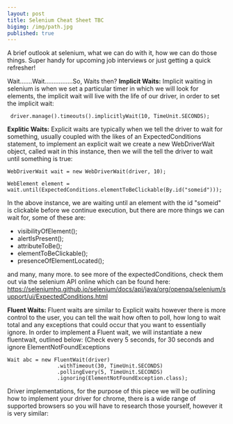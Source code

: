 ```yaml
---
layout: post
title: Selenium Cheat Sheet TBC
bigimg: /img/path.jpg
published: true
---
```

A brief outlook at selenium, what we can do with it, how we can do those things.  Super handy for upcoming job interviews or just getting a quick refresher!

Wait.......Wait................So, Waits then?
**Implicit Waits:** Implicit waiting in selenium is when we set a particular timer in which we will look for elements, the implicit wait will live with the life of our driver, in order to set the implicit wait:

```
 driver.manage().timeouts().implicitlyWait(10, TimeUnit.SECONDS);
```

**Explitic Waits:** Explicit waits are typically when we tell the driver to wait for something, usually coupled with the likes of an ExpectedConditions statement, to implement an explicit wait we create a new WebDriverWait object, called wait in this instance, then we will the tell the driver to wait until something is true:

```
WebDriverWait wait = new WebDriverWait(driver, 10);

WebElement element = wait.until(ExpectedConditions.elementToBeClickable(By.id("someid")));
```

In the above instance, we are waiting until an element with the id "someid" is clickable before we continue execution, but there are more things we can wait for, some of these are:

- visibilityOfElement();
- alertIsPresent();
- attributeToBe();
- elementToBeClickable();
- presenceOfElementLocated();

and many, many more.  to see more of the expectedConditions, check them out via the selenium API online which can be found here:  https://seleniumhq.github.io/selenium/docs/api/java/org/openqa/selenium/support/ui/ExpectedConditions.html

**Fluent Waits:** Fluent waits are similar to Explicit waits however there is more control to the user, you can tell the wait how often to poll, how long to wait total and any exceptions that could occur that you want to essentially ignore.  In order to implement a Fluent wait, we will instantiate a new fluentwait, outlined below: (Check every 5 seconds, for 30 seconds and ignore ElementNotFoundExceptions

```
Wait abc = new FluentWait(driver)
				.withTimeout(30, TimeUnit.SECONDS)
				.pollingEvery(5, TimeUnit.SECONDS)
				.ignoring(ElementNotFoundException.class);
```

Driver implementations, for the purpose of this piece we will be outlining how to implement your driver for chrome, there is a wide range of supported browsers so you will have to research those yourself, however it is very similar:



